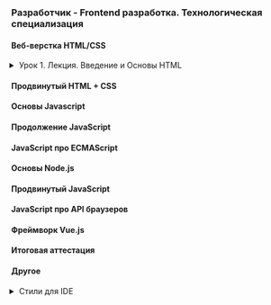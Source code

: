 ### Разработчик - Frontend разработка. Технологическая специализация

#### Веб-верстка HTML/CSS

<details class="desc" data-number="1"><summary>Урок 1. Лекция. Введение и Основы HTML</summary>

- Что такое HTML и CSS. Как работает интернет. Устройство сайта. Виду сайтов. Основные протоколы. Процесс разработки сайта. Структура HTML-документа. Виды тегов. Спецсимволы. Списки. Гиперссылки. Изображениā. Формы и их элементы.
- [Работа](html_css/lesson_1)

</details>

#### Продвинутый HTML + CSS

#### Основы Javascript

#### Продолжение JavaScript

#### JavaScript про ECMAScript

#### Основы Node.js

#### Продвинутый JavaScript

#### JavaScript про API браузеров

#### Фреймворк Vue.js

#### Итоговая аттестация

#### Другое

<details class="desc"><summary>Стили для IDE</summary>

<style>
.desc {
    margin: 0 0 0 1em;
    padding: 0 0 1em;
}
.desc summary {
    margin: 0 0 -1em;
    list-style-position: outside;
    cursor: pointer;
    
}
.desc pre {
    border: 1px solid #37b;
    margin: -1em 0 1.5em;
    padding: 0.3em 0.6em;
}
</style>

</details>